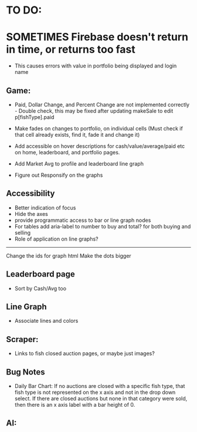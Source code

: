 # TO DO:

# SOMETIMES Firebase doesn't return in time, or returns too fast
* This causes errors with value in portfolio being displayed and login name

## Game:

* Paid, Dollar Change, and Percent Change are not implemented correctly - Double check, this may be fixed after updating makeSale to edit p[fishType].paid

* Make fades on changes to portfolio, on individual cells (Must check if that cell already exists, find it, fade it and change it)

* Add accessible on hover descriptions for cash/value/average/paid etc on home, leaderboard, and portfolio pages.

* Add Market Avg to profile and leaderboard line graph

* Figure out Responsify on the graphs

## Accessibility
* Better indication of focus
* Hide the axes
* provide programmatic access to bar or line graph nodes
* For tables add aria-label to number to buy and total? for both buying and selling
* Role of application on line graphs?



------
Change the ids for graph html
Make the dots bigger


## Leaderboard page
* Sort by Cash/Avg too

## Line Graph
* Associate lines and colors

## Scraper:
* Links to fish closed auction pages, or maybe just images?

## Bug Notes
* Daily Bar Chart: If no auctions are closed with a specific fish type, that fish type is not represented on the x axis and not in the drop down select. If there are closed auctions but none in that category were sold, then there is an x axis label with a bar height of 0.



## AI:



